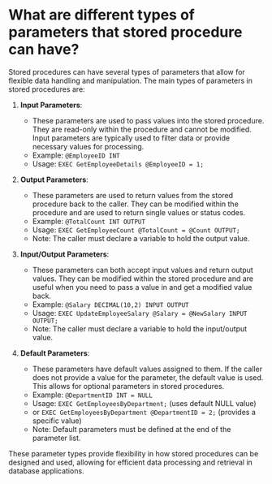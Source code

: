 # What are different types of parameters that stored procedure can have?
Stored procedures can have several types of parameters that allow for flexible data handling and manipulation. The main types of parameters in stored procedures are:
1. **Input Parameters**:
   - These parameters are used to pass values into the stored procedure. They are read-only within the procedure and cannot be modified. Input parameters are typically used to filter data or provide necessary values for processing.
   - Example: `@EmployeeID INT`
   - Usage: `EXEC GetEmployeeDetails @EmployeeID = 1;`

2. **Output Parameters**:
   - These parameters are used to return values from the stored procedure back to the caller. They can be modified within the procedure and are used to return single values or status codes.
   - Example: `@TotalCount INT OUTPUT`
   - Usage: `EXEC GetEmployeeCount @TotalCount = @Count OUTPUT;`
   - Note: The caller must declare a variable to hold the output value.

3. **Input/Output Parameters**:
   - These parameters can both accept input values and return output values. They can be modified within the stored procedure and are useful when you need to pass a value in and get a modified value back.
   - Example: `@Salary DECIMAL(10,2) INPUT OUTPUT`
   - Usage: `EXEC UpdateEmployeeSalary @Salary = @NewSalary INPUT OUTPUT;`
   - Note: The caller must declare a variable to hold the input/output value.

4. **Default Parameters**:
   - These parameters have default values assigned to them. If the caller does not provide a value for the parameter, the default value is used. This allows for optional parameters in stored procedures.
   - Example: `@DepartmentID INT = NULL`
   - Usage: `EXEC GetEmployeesByDepartment;` (uses default NULL value)
   - or `EXEC GetEmployeesByDepartment @DepartmentID = 2;` (provides a specific value)
   - Note: Default parameters must be defined at the end of the parameter list.

These parameter types provide flexibility in how stored procedures can be designed and used, allowing for efficient data processing and retrieval in database applications.
